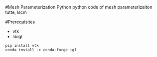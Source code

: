 #Mesh Parameterization Python
python code of mesh parameterizaiton tutte, lscm


#Prerequisites
- vtk
- libigl 

```
pip install vtk
conda install -c conda-forge igl

```